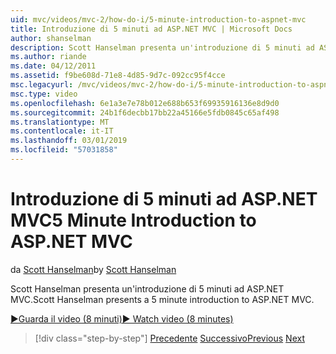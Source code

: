 ```yaml
---
uid: mvc/videos/mvc-2/how-do-i/5-minute-introduction-to-aspnet-mvc
title: Introduzione di 5 minuti ad ASP.NET MVC | Microsoft Docs
author: shanselman
description: Scott Hanselman presenta un'introduzione di 5 minuti ad ASP.NET MVC.
ms.author: riande
ms.date: 04/12/2011
ms.assetid: f9be608d-71e8-4d85-9d7c-092cc95f4cce
msc.legacyurl: /mvc/videos/mvc-2/how-do-i/5-minute-introduction-to-aspnet-mvc
msc.type: video
ms.openlocfilehash: 6e1a3e7e78b012e688b653f69935916136e8d9d0
ms.sourcegitcommit: 24b1f6decbb17bb22a45166e5fdb0845c65af498
ms.translationtype: MT
ms.contentlocale: it-IT
ms.lasthandoff: 03/01/2019
ms.locfileid: "57031858"
---
```

<a name="5-minute-introduction-to-aspnet-mvc"></a><span data-ttu-id="bdbbd-103">Introduzione di 5 minuti ad ASP.NET MVC</span><span class="sxs-lookup"><span data-stu-id="bdbbd-103">5 Minute Introduction to ASP.NET MVC</span></span>
====================
<span data-ttu-id="bdbbd-104">da [Scott Hanselman](https://github.com/shanselman)</span><span class="sxs-lookup"><span data-stu-id="bdbbd-104">by [Scott Hanselman](https://github.com/shanselman)</span></span>

<span data-ttu-id="bdbbd-105">Scott Hanselman presenta un'introduzione di 5 minuti ad ASP.NET MVC.</span><span class="sxs-lookup"><span data-stu-id="bdbbd-105">Scott Hanselman presents a 5 minute introduction to ASP.NET MVC.</span></span>

[<span data-ttu-id="bdbbd-106">&#9654;Guarda il video (8 minuti)</span><span class="sxs-lookup"><span data-stu-id="bdbbd-106">&#9654; Watch video (8 minutes)</span></span>](https://channel9.msdn.com/Blogs/ASP-NET-Site-Videos/5-minute-introduction-to-aspnet-mvc)

> [!div class="step-by-step"]
> <span data-ttu-id="bdbbd-107">[Precedente](aspnet-mvc-2-render-action.md)
> [Successivo](how-to-best-learn-asp-net-mvc.md)</span><span class="sxs-lookup"><span data-stu-id="bdbbd-107">[Previous](aspnet-mvc-2-render-action.md)
[Next](how-to-best-learn-asp-net-mvc.md)</span></span>
